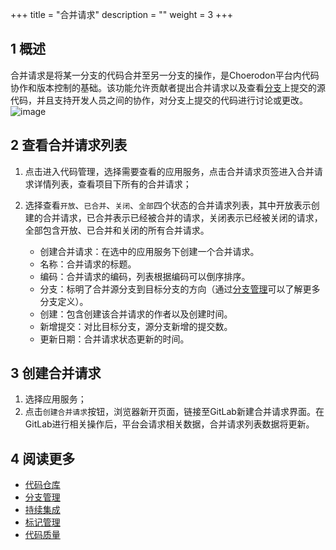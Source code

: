 +++
title = "合并请求"
description = ""
weight = 3
+++

## 1 概述
合并请求是将某一分支的代码合并至另一分支的操作，是Choerodon平台内代码协作和版本控制的基础。该功能允许贡献者提出合并请求以及查看[分支](../manage-branch)上提交的源代码，并且支持开发人员之间的协作，对分支上提交的代码进行讨论或更改。
![image](/docs/user-guide/development/code-manage/image/code-management-06.png)

## 2 查看合并请求列表

1. 点击进入代码管理，选择需要查看的应用服务，点击合并请求页签进入合并请求详情列表，查看项目下所有的合并请求；
2. 选择查看`开放`、`已合并`、`关闭`、`全部`四个状态的合并请求列表，其中开放表示创建的合并请求，已合并表示已经被合并的请求，关闭表示已经被关闭的请求，全部包含开放、已合并和关闭的所有合并请求。

    * 创建合并请求：在选中的应用服务下创建一个合并请求。
    * 名称：合并请求的标题。
    * 编码：合并请求的编码，列表根据编码可以倒序排序。
    * 分支：标明了合并源分支到目标分支的方向（通过[分支管理](../manage-branch)可以了解更多分支定义）。
    * 创建：包含创建该合并请求的作者以及创建时间。
    * 新增提交：对比目标分支，源分支新增的提交数。
    * 更新日期：合并请求状态更新的时间。

## 3 创建合并请求

1. 选择应用服务；
2. 点击`创建合并请求`按钮，浏览器新开页面，链接至GitLab新建合并请求界面。在GitLab进行相关操作后，平台会请求相关数据，合并请求列表数据将更新。

## 4 阅读更多
* [代码仓库](../../code-manage/repository)
* [分支管理](../manage-branch)
* [持续集成](../integration)
* [标记管理](../sign)
* [代码质量](../code-quality)
